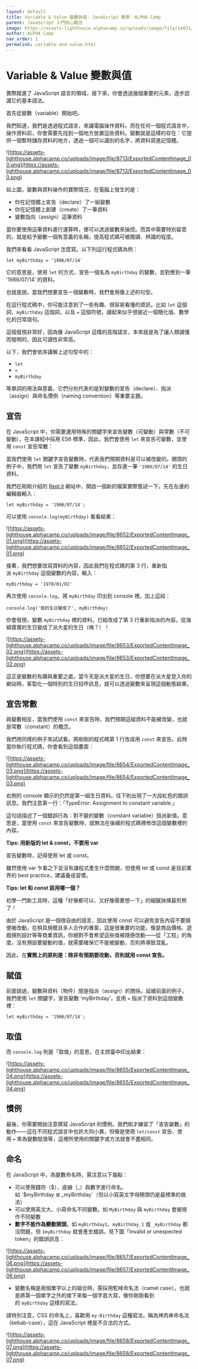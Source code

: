 ```yaml
---
layout: default
title: Variable & Value 變數與值- JavaScript 教學｜ALPHA Camp
parent: JavaScript 入門核心概念
image: https://assets-lighthouse.alphacamp.co/uploads/image/file/14031/javascript_value_variable.jpg
author: ALPHA Camp
nav_order: 1
permalink: variable-and-value.html
---
```

# Variable & Value 變數與值

實際踏進了 JavaScript 語言的領域，接下來，你會透過幾個重要的元素，逐步認識它的基本語法。

首先從變數（variable）開始吧。

我們知道，我們是透過程式語言，來讓電腦操作資料。而在任何一個程式語言中，操作資料前，你會需要先找到一個地方放置這些資料。變數就是這樣的存在：它提供一個暫時儲存資料的地方，透過一個可以識別的名字，將資料寫進記憶體。

![https://assets-lighthouse.alphacamp.co/uploads/image/file/8713/ExportedContentImage_00.png](https://assets-lighthouse.alphacamp.co/uploads/image/file/8713/ExportedContentImage_00.png)

如上圖，變數與資料操作的實際情況，在電腦上發生的是：

- 你在記憶體上宣告（declare）了一組變數
- 你在記憶體上創建（create）了一筆資料
- 變數指向（assign）這筆資料

當你要使用這筆資料進行運算時，便可以透過變數來操控。而其中需要特別留意的，就是給予變數一個有意義的名稱，提高程式碼可被閱讀、辨識的程度。

我們來看看 JavaScript 怎麼寫。以下列這行程式碼為例：

```
let myBirthday = '1986/07/14'
```

它的意思是，使用 `let` 的方式，宣告一個名為 `myBirthday` 的變數，並對應到一筆 ‘1986/07/14’ 的資料。

也就是說，當我們想要宣告一個變數時，我們會用像上述的句型。

在這行程式碼中，你可能注意到了一些有趣、很容易看懂的資訊，比如 `let` 這個詞、`myBirthday` 這個詞，以及 `=` 這個符號，讀起來似乎很接近一個簡化版、數學化的日常語句。

這個發現非常好，因為像 JavaScript 這樣的高階語言，本來就是為了讓人類讀懂而發明的，因此可讀性非常高。

以下，我們會依序講解上述句型中的：

- `let`
- `=`
- `myBirthday`

等單詞的用法與意義，它們分別代表的是對變數的宣告（declare）、指派（assign）與命名慣例（naming convention）等重要主題。

## 宣告

在 JavaScript 中，你需要運用特殊的關鍵字來宣告變數（可變動）與常數（不可變動），在本課程中採用 ES6 標準，因此，我們會使用 `let` 來宣告可變數，並使用 `const` 宣告常數：

當我們使用 `let` 關鍵字宣告變數時，代表我們預期資料是可以被改變的。開頭的例子中，我們用 `let` 宣告了變數 `myBirthday`，並存進一筆 `'1986/07/14'` 的生日資料。

我們在剛剛介紹的 [Repl.it](http://repl.it/) 網站中，開啟一個新的檔案實際嘗試一下。先在左邊的編輯器輸入：

```
let myBirthday = '1986/07/14';

```

可以使用 `console.log(myBirthday)` 看看結果：

![https://assets-lighthouse.alphacamp.co/uploads/image/file/8652/ExportedContentImage_01.png](https://assets-lighthouse.alphacamp.co/uploads/image/file/8652/ExportedContentImage_01.png)

接著，我們想要改寫資料的內容，因此我們在程式碼的第 3 行，重新指派 `myBirthday` 這個變數的內容，輸入：

```
myBirthday = '1978/01/02'

```

再次使用 `console.log`，將 `myBirthday` 印出到 console 裡。加上這段：

```
console.log('我的生日變成了', myBirthday)

```

你會發現，變數 `myBirthday` 裡的資料，已經改成了第 3 行重新指派的內容。從海綿寶寶的生日變成了派大星的生日（咦？）！

![https://assets-lighthouse.alphacamp.co/uploads/image/file/8653/ExportedContentImage_02.png](https://assets-lighthouse.alphacamp.co/uploads/image/file/8653/ExportedContentImage_02.png)

這正是變數的有趣與重要之處。當今天是派大星的生日，你想要在派大星登入你的網站時，客製化一個特別的生日招呼訊息，就可以透過變數來呈現這個動態結果。

## **宣告常數**

與變數相反，當我們使用 `const` 來宣告時，我們預期這組資料不能被改變，也就是常數（constant）的概念。

我們用同樣的例子來試試看。將剛剛的程式碼第 1 行改成用 `const` 來宣告。此時當你執行程式碼，你會看到這個畫面：

![https://assets-lighthouse.alphacamp.co/uploads/image/file/8654/ExportedContentImage_03.png](https://assets-lighthouse.alphacamp.co/uploads/image/file/8654/ExportedContentImage_03.png)

右側的 console 顯示的仍然是第一組生日資料。往下則出現了一大段紅色的錯誤訊息。我們注意第一行：「TypeError: Assignment to constant variable.」

這句話描述了一個錯誤行為：對不變的變數（constant variable）指派新值。意思是，當使用 `const` 來宣告變數時，就無法在後續的程式碼裡修改這個變數裡的內容。

**Tips: 用新版的 let & const，不要用 var**

宣告變數時，記得使用 let 或 const。

雖然使用 var 乍看之下並沒有讓程式產生什麼問題，但使用 let 或 const 是目前業界的 best practice，建議養成習慣。

**Tips: let 和 const 該用哪一個？**

初學一門新工具時，這種「好像都可以、又好像需要想一下」的細膩抉擇最煎熬了！

由於 JavaScript 是一個很自由的語言，因此使用 const 可以避免宣告內容不要隨便被改動，在稍具規模且多人合作的專案，這是很重要的功能，像是商品價格、遊戲規則設計等等商業資訊，你絕對不會希望這些值被隨便改動——從「工程」的角度，沒有預設要變動的值，就需要確保它不能被變動，否則將導致混亂。

因此，在**實務上的原則是：除非有預期要改動，否則就用 const 宣告。**

## **賦值**

前面說過，變數與資料（物件）間是指派（assign）的關係。延續前面的例子，我們使用 `let` 關鍵字，宣告變數 ‘myBirthday’，並用 `=` 指派了資料到這個變數裡：

```
let myBirthday = '1986/07/14';

```

## **取值**

而 `console.log` 則是「取值」的意思，在主控臺中印出結果：

![https://assets-lighthouse.alphacamp.co/uploads/image/file/8655/ExportedContentImage_04.png](https://assets-lighthouse.alphacamp.co/uploads/image/file/8655/ExportedContentImage_04.png)

## 慣例

最後，你需要開始注意撰寫 JavaScript 的慣例。我們剛才練習了「宣告變數」的動作——這在不同程式語言中也許大同小異，但像是使用 `let/const` 宣告、使用 `=` 來為變數賦值等，這裡所使用的關鍵字或方法就會不盡相同。

## **命名**

在 JavaScript 中，為變數命名時，需注意以下幾點：

- 可以使用錢符（$）、底線（_）與數字進行命名。如 `$myBirthday `或` _myBirthday`（但以小寫英文字母開頭仍是最標準的做法）
- 可以使用英文大、小寫命名不同變數。如 `MyBirthday` 與 `myBirthday` 會被視作不同變數
- **數字不能作為變數開頭**。如 `myBirthday1`、`myBirthday_1` 或 `_myBirthday` 都沒問題，但 `1myBirthday` 就會產生錯誤。見下圖「Invalid or unexpected token」的錯誤訊息：

![https://assets-lighthouse.alphacamp.co/uploads/image/file/8657/ExportedContentImage_06.png](https://assets-lighthouse.alphacamp.co/uploads/image/file/8657/ExportedContentImage_06.png)

- 變數名稱是兩個單字以上的組合時，需採用駝峰命名法（camel case）。也就是將第一個單字之外的接下來每一個字首大寫，像你剛剛看到的 `myBirthday` 這樣的寫法。

請特別注意，CSS 的命名上，喜歡用 `my-Birthday` 這種寫法，稱為烤肉串命名法（kebab-case），這在 JavaScript 裡是不合法的方式。

![https://assets-lighthouse.alphacamp.co/uploads/image/file/8658/ExportedContentImage_07.png](https://assets-lighthouse.alphacamp.co/uploads/image/file/8658/ExportedContentImage_07.png)
